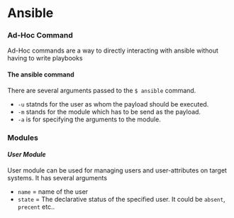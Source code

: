 # Ansible
### Ad-Hoc Command
Ad-Hoc commands are a way to directly interacting with ansible without having to write playbooks
#### The ansible command
There are several arguments passed to the `$ ansible` command.
  - `-u` statnds for the user as whom the payload should be executed.
  - `-m` stands for the module which has to be send as the payload.
  - `-a` is for specifying the arguments to the module.

### Modules
#### *User Module*
User module can be used for managing users and user-attributes on target systems. It has several arguments
- `name` = name of the user
- `state` = The declarative status of the specified user. It could be `absent`, `precent` etc..
